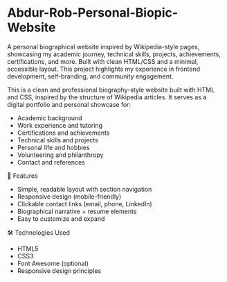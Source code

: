 # Abdur-Rob-Personal-Biopic-Website
A personal biographical website inspired by Wikipedia-style pages, showcasing my academic journey, technical skills, projects, achievements, certifications, and more. Built with clean HTML/CSS and a minimal, accessible layout. This project highlights my experience in frontend development, self-branding, and community engagement.



This is a clean and professional biography-style website built with HTML and CSS, inspired by the structure of Wikipedia articles. It serves as a digital portfolio and personal showcase for:

- Academic background
- Work experience and tutoring
- Certifications and achievements
- Technical skills and projects
- Personal life and hobbies
- Volunteering and philanthropy
- Contact and references

 🚀 Features
- Simple, readable layout with section navigation
- Responsive design (mobile-friendly)
- Clickable contact links (email, phone, LinkedIn)
- Biographical narrative + resume elements
- Easy to customize and expand

 🛠️ Technologies Used
- HTML5
- CSS3
- Font Awesome (optional)
- Responsive design principles


